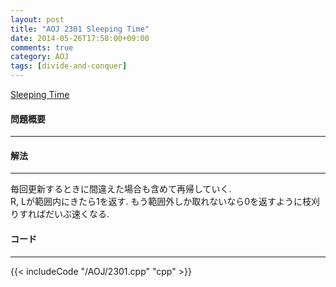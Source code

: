 ```yaml
---
layout: post
title: "AOJ 2301 Sleeping Time"
date: 2014-05-26T17:58:00+09:00
comments: true
category: AOJ
tags: [divide-and-conquer]
---
```


[Sleeping Time](http://judge.u-aizu.ac.jp/onlinejudge/description.jsp?id=2301)

#### 問題概要

****

#### 解法

****

毎回更新するときに間違えた場合も含めて再帰していく.  
R, Lが範囲内にきたら1を返す. もう範囲外しか取れないなら0を返すように枝刈りすればだいぶ速くなる.  

#### コード

****

{{< includeCode "/AOJ/2301.cpp" "cpp" >}}
